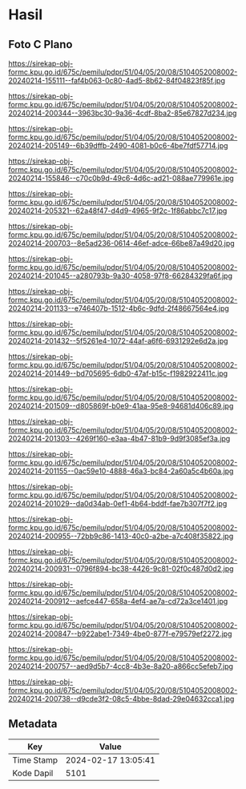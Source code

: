 # Hasil

## Foto C Plano

https://sirekap-obj-formc.kpu.go.id/675c/pemilu/pdpr/51/04/05/20/08/5104052008002-20240214-155111--faf4b063-0c80-4ad5-8b62-84f04823f85f.jpg

https://sirekap-obj-formc.kpu.go.id/675c/pemilu/pdpr/51/04/05/20/08/5104052008002-20240214-200344--3963bc30-9a36-4cdf-8ba2-85e67827d234.jpg

https://sirekap-obj-formc.kpu.go.id/675c/pemilu/pdpr/51/04/05/20/08/5104052008002-20240214-205149--6b39dffb-2490-4081-b0c6-4be7fdf57714.jpg

https://sirekap-obj-formc.kpu.go.id/675c/pemilu/pdpr/51/04/05/20/08/5104052008002-20240214-155846--c70c0b9d-49c6-4d6c-ad21-088ae779961e.jpg

https://sirekap-obj-formc.kpu.go.id/675c/pemilu/pdpr/51/04/05/20/08/5104052008002-20240214-205321--62a48f47-d4d9-4965-9f2c-1f86abbc7c17.jpg

https://sirekap-obj-formc.kpu.go.id/675c/pemilu/pdpr/51/04/05/20/08/5104052008002-20240214-200703--8e5ad236-0614-46ef-adce-66be87a49d20.jpg

https://sirekap-obj-formc.kpu.go.id/675c/pemilu/pdpr/51/04/05/20/08/5104052008002-20240214-201045--a280793b-9a30-4058-97f8-66284329fa6f.jpg

https://sirekap-obj-formc.kpu.go.id/675c/pemilu/pdpr/51/04/05/20/08/5104052008002-20240214-201133--e746407b-1512-4b6c-9dfd-2f48667564e4.jpg

https://sirekap-obj-formc.kpu.go.id/675c/pemilu/pdpr/51/04/05/20/08/5104052008002-20240214-201432--5f5261e4-1072-44af-a6f6-6931292e6d2a.jpg

https://sirekap-obj-formc.kpu.go.id/675c/pemilu/pdpr/51/04/05/20/08/5104052008002-20240214-201449--bd705695-6db0-47af-b15c-f1982922411c.jpg

https://sirekap-obj-formc.kpu.go.id/675c/pemilu/pdpr/51/04/05/20/08/5104052008002-20240214-201509--d805869f-b0e9-41aa-95e8-94681d406c89.jpg

https://sirekap-obj-formc.kpu.go.id/675c/pemilu/pdpr/51/04/05/20/08/5104052008002-20240214-201303--4269f160-e3aa-4b47-81b9-9d9f3085ef3a.jpg

https://sirekap-obj-formc.kpu.go.id/675c/pemilu/pdpr/51/04/05/20/08/5104052008002-20240214-201155--0ac59e10-4888-46a3-bc84-2a60a5c4b60a.jpg

https://sirekap-obj-formc.kpu.go.id/675c/pemilu/pdpr/51/04/05/20/08/5104052008002-20240214-201029--da0d34ab-0ef1-4b64-bddf-fae7b307f7f2.jpg

https://sirekap-obj-formc.kpu.go.id/675c/pemilu/pdpr/51/04/05/20/08/5104052008002-20240214-200955--72bb9c86-1413-40c0-a2be-a7c408f35822.jpg

https://sirekap-obj-formc.kpu.go.id/675c/pemilu/pdpr/51/04/05/20/08/5104052008002-20240214-200931--0796f894-bc38-4426-9c81-02f0c487d0d2.jpg

https://sirekap-obj-formc.kpu.go.id/675c/pemilu/pdpr/51/04/05/20/08/5104052008002-20240214-200912--aefce447-658a-4ef4-ae7a-cd72a3ce1401.jpg

https://sirekap-obj-formc.kpu.go.id/675c/pemilu/pdpr/51/04/05/20/08/5104052008002-20240214-200847--b922abe1-7349-4be0-877f-e79579ef2272.jpg

https://sirekap-obj-formc.kpu.go.id/675c/pemilu/pdpr/51/04/05/20/08/5104052008002-20240214-200757--aed9d5b7-4cc8-4b3e-8a20-a866cc5efeb7.jpg

https://sirekap-obj-formc.kpu.go.id/675c/pemilu/pdpr/51/04/05/20/08/5104052008002-20240214-200738--d9cde3f2-08c5-4bbe-8dad-29e04632cca1.jpg


## Metadata

| Key        | Value               |
| ---------- | ------------------- |
| Time Stamp | 2024-02-17 13:05:41 |
| Kode Dapil | 5101                |



